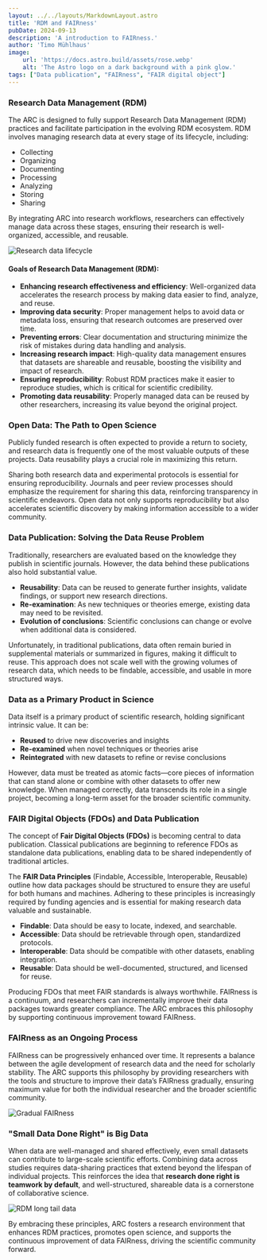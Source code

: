 ```yaml
---
layout: ../../layouts/MarkdownLayout.astro
title: 'RDM and FAIRness'
pubDate: 2024-09-13
description: 'A introduction to FAIRness.'
author: 'Timo Mühlhaus'
image:
    url: 'https://docs.astro.build/assets/rose.webp'
    alt: 'The Astro logo on a dark background with a pink glow.'
tags: ["Data publication", "FAIRness", "FAIR digital object"]
---
```


### Research Data Management (RDM)

The ARC is designed to fully support Research Data Management (RDM) practices and facilitate participation in the evolving RDM ecosystem. RDM involves managing research data at every stage of its lifecycle, including:

- Collecting
- Organizing
- Documenting
- Processing
- Analyzing
- Storing
- Sharing

By integrating ARC into research workflows, researchers can effectively manage data across these stages, ensuring their research is well-organized, accessible, and reusable.

![Research data lifecycle](/research-data-lifecycle.png)

#### Goals of Research Data Management (RDM):
- **Enhancing research effectiveness and efficiency**: Well-organized data accelerates the research process by making data easier to find, analyze, and reuse.
- **Improving data security**: Proper management helps to avoid data or metadata loss, ensuring that research outcomes are preserved over time.
- **Preventing errors**: Clear documentation and structuring minimize the risk of mistakes during data handling and analysis.
- **Increasing research impact**: High-quality data management ensures that datasets are shareable and reusable, boosting the visibility and impact of research.
- **Ensuring reproducibility**: Robust RDM practices make it easier to reproduce studies, which is critical for scientific credibility.
- **Promoting data reusability**: Properly managed data can be reused by other researchers, increasing its value beyond the original project.

### Open Data: The Path to Open Science

Publicly funded research is often expected to provide a return to society, and research data is frequently one of the most valuable outputs of these projects. Data reusability plays a crucial role in maximizing this return.

Sharing both research data and experimental protocols is essential for ensuring reproducibility. Journals and peer review processes should emphasize the requirement for sharing this data, reinforcing transparency in scientific endeavors. Open data not only supports reproducibility but also accelerates scientific discovery by making information accessible to a wider community.

### Data Publication: Solving the Data Reuse Problem

Traditionally, researchers are evaluated based on the knowledge they publish in scientific journals. However, the data behind these publications also hold substantial value. 

- **Reusability**: Data can be reused to generate further insights, validate findings, or support new research directions.
- **Re-examination**: As new techniques or theories emerge, existing data may need to be revisited.
- **Evolution of conclusions**: Scientific conclusions can change or evolve when additional data is considered.

Unfortunately, in traditional publications, data often remain buried in supplemental materials or summarized in figures, making it difficult to reuse. This approach does not scale well with the growing volumes of research data, which needs to be findable, accessible, and usable in more structured ways.

### Data as a Primary Product in Science

Data itself is a primary product of scientific research, holding significant intrinsic value. It can be:
- **Reused** to drive new discoveries and insights
- **Re-examined** when novel techniques or theories arise
- **Reintegrated** with new datasets to refine or revise conclusions

However, data must be treated as atomic facts—core pieces of information that can stand alone or combine with other datasets to offer new knowledge. When managed correctly, data transcends its role in a single project, becoming a long-term asset for the broader scientific community.

### FAIR Digital Objects (FDOs) and Data Publication

The concept of **Fair Digital Objects (FDOs)** is becoming central to data publication. Classical publications are beginning to reference FDOs as standalone data publications, enabling data to be shared independently of traditional articles. 

The **FAIR Data Principles** (Findable, Accessible, Interoperable, Reusable) outline how data packages should be structured to ensure they are useful for both humans and machines. Adhering to these principles is increasingly required by funding agencies and is essential for making research data valuable and sustainable.

- **Findable**: Data should be easy to locate, indexed, and searchable.
- **Accessible**: Data should be retrievable through open, standardized protocols.
- **Interoperable**: Data should be compatible with other datasets, enabling integration.
- **Reusable**: Data should be well-documented, structured, and licensed for reuse.

Producing FDOs that meet FAIR standards is always worthwhile. FAIRness is a continuum, and researchers can incrementally improve their data packages towards greater compliance. The ARC embraces this philosophy by supporting continuous improvement toward FAIRness.

### FAIRness as an Ongoing Process

FAIRness can be progressively enhanced over time. It represents a balance between the agile development of research data and the need for scholarly stability. The ARC supports this philosophy by providing researchers with the tools and structure to improve their data’s FAIRness gradually, ensuring maximum value for both the individual researcher and the broader scientific community.

![Gradual FAIRness](/fairness-gradual-process.png)

### "Small Data Done Right" is Big Data

When data are well-managed and shared effectively, even small datasets can contribute to large-scale scientific efforts. Combining data across studies requires data-sharing practices that extend beyond the lifespan of individual projects. This reinforces the idea that **research done right is teamwork by default**, and well-structured, shareable data is a cornerstone of collaborative science.

![RDM long tail data](/fairness-long-tail-data.png)

By embracing these principles, ARC fosters a research environment that enhances RDM practices, promotes open science, and supports the continuous improvement of data FAIRness, driving the scientific community forward.